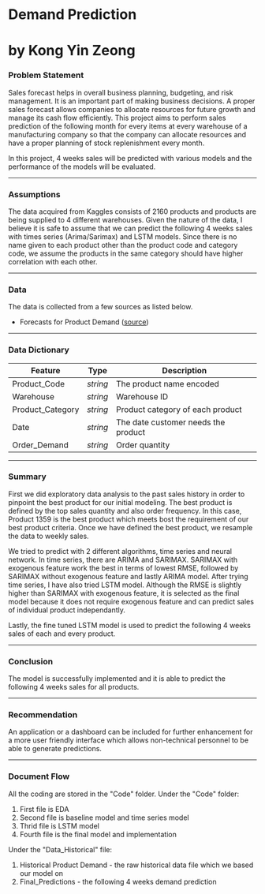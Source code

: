 # Demand Prediction
# by Kong Yin Zeong


### Problem Statement

Sales forecast helps in overall business planning, budgeting, and risk management. It is an important part of making business decisions. A proper sales forecast allows companies to allocate resources for future growth and manage its cash flow efficiently. This project aims to perform sales prediction of the following month for every items at every warehouse of a manufacturing company so that the company can allocate resources and have a proper planning of stock replenishment every month.

In this project, 4 weeks sales will be predicted with various models and the performance of the models will be evaluated. 

---

### Assumptions

The data acquired from Kaggles consists of 2160 products and products are being supplied to 4 different warehouses. Given the nature of the data, I believe it is safe to assume that we can predict the following 4 weeks sales with times series (Arima/Sarimax) and LSTM models. Since there is no name given to each product other than the product code and category code, we assume the products in the same category should have higher correlation with each other.

---

### Data

The data is collected from a few sources as listed below.

* Forecasts for Product Demand ([source](https://www.kaggle.com/datasets/felixzhao/productdemandforecasting?select=Historical+Product+Demand.csv))

---

### Data Dictionary

|Feature|Type|Description|
|---|---|---|
|Product_Code|*string*|The product name encoded|
|Warehouse|*string*|Warehouse ID|
|Product_Category|*string*|Product category of each product|
|Date|*string*|The date customer needs the product|
|Order_Demand|*string*|Order quantity|

---

### Summary

First we did exploratory data analysis to the past sales history in order to pinpoint the best product for our initial modeling. The best product is defined by the top sales quantity and also order frequency. In this case, Product 1359 is the best product which meets bost the requirement of our best product criteria. Once we have defined the best product, we resample the data to weekly sales.

We tried to predict with 2 different algorithms, time series and neural network. In time series, there are ARIMA and SARIMAX. SARIMAX with exogenous feature work the best in terms of lowest RMSE, followed by SARIMAX without exogenous feature and lastly ARIMA model. After trying time series, I have also tried LSTM model. Although the RMSE is slightly higher than SARIMAX with exogenous feature, it is selected as the final model because it does not require exogenous feature and can predict sales of individual product independantly.

Lastly, the fine tuned LSTM model is used to predict the following 4 weeks sales of each and every product.

---

### Conclusion

The model is successfully implemented and it is able to predict the following 4 weeks sales for all products.

---

### Recommendation

An application or a dashboard can be included for further enhancement for a more user friendly interface which allows non-technical personnel to be able to generate predictions.

---

### Document Flow

All the coding are stored in the "Code" folder. Under the "Code" folder:
1. First file is EDA
2. Second file is baseline model and time series model
3. Thrid file is LSTM model
4. Fourth file is the final model and implementation

Under the "Data_Historical" file:
1. Historical Product Demand - the raw historical data file which we based our model on
2. Final_Predictions - the following 4 weeks demand prediction
